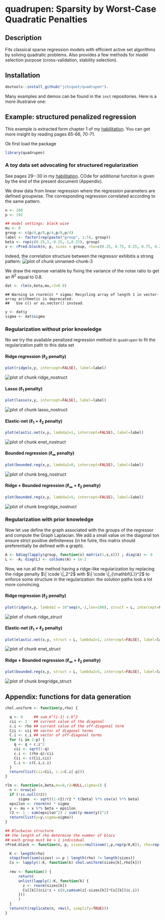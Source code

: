 

# quadrupen: Sparsity by Worst-Case Quadratic Penalties

## Description

Fits classical sparse regression models with efficient active set
algorithms by solving quadratic problems. Also provides a few methods
for model selection purpose (cross-validation, stability selection).

## Installation


```r
devtools::install_github("jchiquet/quadrupen").
```

Many examples and demos can be found in the `inst` repositories.  Here is a more illustraive one: 

## Example: structured penalized regression

This example is extracted form chapter 1 of my [habilitation](https://tel.archives-ouvertes.fr/tel-01288976/). You can get more insight by reading pages 65-66, 70-71. 

Ok first load the package


```r
library(quadrupen)
```

### A toy data set advocating for structured regularization

See pages 29--30 in my [habilitation](https://tel.archives-ouvertes.fr/tel-01288976/). COde for additional funciton is given by the end of the present document (Appendix).



We draw data from linear regression where the regression parameters are defined groupwise. The corresponding regression correlated according to the same pattern.

```r
n <- 200
p <- 192

## model settings: block wise
mu <- 0
group <- c(p/4,p/8,p/4,p/8,p/4)
label <- factor(rep(paste("group", 1:5), group))
beta <- rep(c(0.25,1,-0.25,-1,0.25), group)
x <- rPred.block(n, p, sizes = group, rho=c(0.25, 0.75, 0.25, 0.75, 0.25))
```

Indeed, the correlation structure between the regressor exhibitis a strong pattern:
![plot of chunk unnamed-chunk-3](figure/unnamed-chunk-3-1.png)

We draw the reponse variable by fixing the variance of the noise ratio to get an $R^2$ equal to $0.8$.

```r
dat <- rlm(x,beta,mu,r2=0.8)
```

```
## Warning in rnorm(n) * sigma: Recycling array of length 1 in vector-array arithmetic is deprecated.
##   Use c() or as.vector() instead.
```

```r
y <- dat$y
sigma <- dat$sigma
```

### Regularization without prior knowledge

No we try the available penalized regression method in `quadrupen` to fit the regularization path to this data set

#### Ridge regression  ($\ell_2$ penalty)


```r
plot(ridge(x,y, intercept=FALSE), label=label)
```

![plot of chunk ridge_nostruct](figure/ridge_nostruct-1.png)

#### Lasso  ($\ell_1$ penalty)


```r
plot(lasso(x,y, intercept=FALSE), label=label)
```

![plot of chunk lasso_nostruct](figure/lasso_nostruct-1.png)

#### Elastic-net  ($\ell_1+\ell_2$ penalty)


```r
plot(elastic.net(x,y, lambda2=1, intercept=FALSE), label=label)
```

![plot of chunk enet_nostruct](figure/enet_nostruct-1.png)

#### Bounded regression ($\ell_\infty$ penalty)


```r
plot(bounded.reg(x,y, lambda2=0, intercept=FALSE), label=label)
```

![plot of chunk breg_nostruct](figure/breg_nostruct-1.png)

#### Ridge + Bounded regression ($\ell_\infty+\ell_2$ penalty)


```r
plot(bounded.reg(x,y, lambda2=5, intercept=FALSE), label=label)
```

![plot of chunk bregridge_nostruct](figure/bregridge_nostruct-1.png)

### Regularization with prior knowledge

Now let use define the graph associated with the groups of the regressor and compute the Graph Laplacian. We add a small value on the diagonal ton ensure strict positive definiteness (in he futre, this matrix should preferentially be defined with a graph).


```r
A <- bdiag(lapply(group, function(s) matrix(1,s,s))) ; diag(A) <- 0
L <- -A; diag(L) <- colSums(A) + 1e-2
```

Now, we run all the method having a ridge-like regularization by replacing the ridge penalty $\| \code \|_2^2$ with $\| \code \|_{\mathbf{L}}^2$ to enforce some structure in the regularization: the solution paths look a lot more convincing.

#### Ridge regression  ($\ell_2$ penalty)


```r
plot(ridge(x,y, lambda2 = 10^seq(4,-1,len=100), struct = L, intercept=FALSE), label=label)
```

![plot of chunk ridge_struct](figure/ridge_struct-1.png)


#### Elastic-net  ($\ell_1+\ell_2$ penalty)


```r
plot(elastic.net(x,y, struct = L, lambda2=1, intercept=FALSE), label=label)
```

![plot of chunk enet_struct](figure/enet_struct-1.png)

#### Ridge + Bounded regression ($\ell_\infty+\ell_2$ penalty)


```r
plot(bounded.reg(x,y, struct = L, lambda2=5, intercept=FALSE), label=label)
```

![plot of chunk bregridge_struct](figure/bregridge_struct-1.png)

## Appendix: functions for data generation


```r
chol.uniform <- function(p,rho) {

  q <- 0     ## sum_k^(i-1) c.k^2
  cii <- 1   ## current value of the diagonal
  c.i <- rho ## current value of the off-diagonal term
  Cii <- cii ## vector of diagonal terms
  C.i <- c.i ## vector of off-diagonal terms
  for (i in 2:p) {
    q <- q + c.i^2
    cii <- sqrt(1-q)
    c.i <- (rho-q)/cii
    Cii <- c(Cii,cii)
    C.i <- c(C.i,c.i)
  }
  return(list(cii=Cii, c.i=C.i[-p]))
}

rlm <- function(x,beta,mu=0,r2=NULL,sigma=1) {
  n <- nrow(x)
  if (!is.null(r2))
      sigma  <- sqrt((1-r2)/r2 * t(beta) %*% cov(x) %*% beta)
  epsilon <- rnorm(n) * sigma
  y <- mu + x %*% beta + epsilon
  r2 <- 1 - sum(epsilon^2) / sum((y-mean(y))^2)
  return(list(y=y,sigma=sigma))
}

## Blockwise structure
## the length of rho determine the number of blocs
## each group must be > 1 individual
rPred.block <- function(n, p, sizes=rmultinom(1,p,rep(p/K,K)), rho=rep(0.75,4)) {

  K <- length(rho)
  stopifnot(sum(sizes) == p | length(rho) != length(sizes))
  Cs <- lapply(1:K, function(k) chol.uniform(sizes[k],rho[k]))
  
  rmv <- function() {
      return(
      unlist(lapply(1:K, function(k) {
        z <- rnorm(sizes[k])
        Cs[[k]]$cii*z + c(0,cumsum(z[-sizes[k]]*Cs[[k]]$c.i))
      }))
      )
  }
  return(t(replicate(n, rmv(), simplify=TRUE)))
}
```


